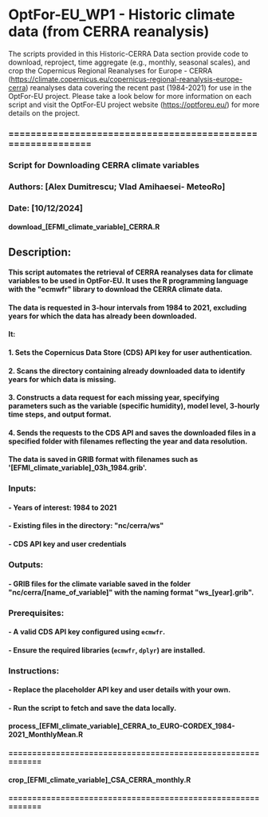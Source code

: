 # OptFor-EU_WP1 - Historic climate data (from CERRA reanalysis)

The scripts provided in this Historic-CERRA Data section provide code to download, reproject, time aggregate (e.g., monthly, seasonal scales), and crop the Copernicus Regional Reanalyses for Europe - CERRA (https://climate.copernicus.eu/copernicus-regional-reanalysis-europe-cerra) reanalyses data covering the recent past (1984-2021) for use in the OptFor-EU project. Please take a look below for more information on each script and visit the OptFor-EU project website (https://optforeu.eu/) for more details on the project.

### ============================================================
### Script for Downloading CERRA climate  variables
### Authors: [Alex Dumitrescu; Vlad Amihaesei- MeteoRo]
### Date: [10/12/2024]
#### download_[EFMI_climate_variable]_CERRA.R
## Description:
#### This script automates the retrieval of CERRA reanalyses data for climate variables to be used in OptFor-EU. It uses the R programming language with the "ecmwfr" library to download the CERRA climate data. 
#### The data is requested in 3-hour intervals from 1984 to 2021, excluding years for which the data has already been downloaded. 
#### It:
#### 1. Sets the Copernicus Data Store (CDS) API key for user authentication.
#### 2. Scans the directory containing already downloaded  data to identify years for which data is missing.
#### 3. Constructs a data request for each missing year, specifying parameters such as the variable (specific humidity), model level, 3-hourly time steps, and output format.
#### 4. Sends the requests to the CDS API and saves the downloaded files in a specified folder with filenames reflecting the year and data resolution.
#### The data is saved in GRIB format with filenames such as '[EFMI_climate_variable]_03h_1984.grib'.

### Inputs:
#### - Years of interest: 1984 to 2021
#### - Existing files in the directory: "nc/cerra/ws"
#### - CDS API key and user credentials

### Outputs:
#### - GRIB files for the climate variable saved in the folder "nc/cerra/[name_of_variable]" with the naming format "ws_[year].grib".

### Prerequisites:
#### - A valid CDS API key configured using `ecmwfr`.
#### - Ensure the required libraries (`ecmwfr`, `dplyr`) are installed.

### Instructions:
#### - Replace the placeholder API key and user details with your own.
#### - Run the script to fetch and save the data locally.

#### process_[EFMI_climate_variable]_CERRA_to_EURO-CORDEX_1984-2021_MonthlyMean.R
#### ============================================================
#### crop_[EFMI_climate_variable]_CSA_CERRA_monthly.R
#### ============================================================

